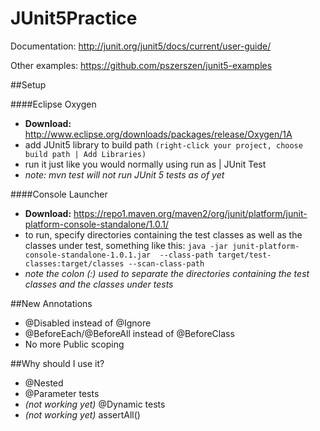 # JUnit5Practice

Documentation: <http://junit.org/junit5/docs/current/user-guide/>

Other examples: <https://github.com/pszerszen/junit5-examples>

##Setup

####Eclipse Oxygen
- 	**Download:** <http://www.eclipse.org/downloads/packages/release/Oxygen/1A>
- add JUnit5 library to build path ```(right-click your project, choose build path | Add Libraries)```
- run it just like you would normally using run as | JUnit Test
- *note: mvn test will not run JUnit 5 tests as of yet*

####Console Launcher
- **Download:** <https://repo1.maven.org/maven2/org/junit/platform/junit-platform-console-standalone/1.0.1/>
- to run, specify directories containing the test classes as well as the classes under test, something like this:
```java -jar junit-platform-console-standalone-1.0.1.jar  --class-path target/test-classes:target/classes --scan-class-path```
- *note the colon (:) used to separate the directories containing the test classes and the classes under tests*

##New Annotations

- @Disabled instead of @Ignore
- @BeforeEach/@BeforeAll instead of @BeforeClass
- No more Public scoping

##Why should I use it?

- @Nested
- @Parameter tests
- *(not working yet)* @Dynamic tests
- *(not working yet)* assertAll()